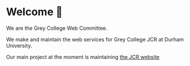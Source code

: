 # Welcome :wave:

We are the Grey College Web Committee.

We make and maintain the web services for Grey College JCR at Durham University.

Our main project at the moment is maintaining [the JCR website](https://greyjcr.co.uk/)
